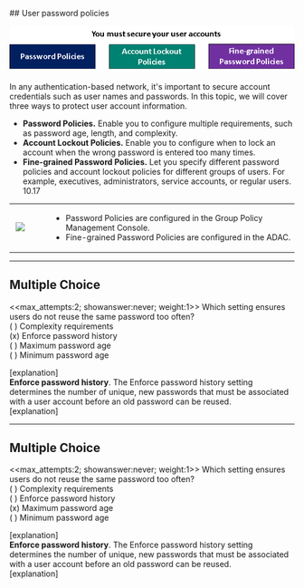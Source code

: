 <p>﻿## User password policies</p>
<p><img src="../..\Linked_Image_Files\1.2.1.png" alt="Visual representation of the three ways to secure your user accounts: Password Policies, Account Lockout Policies, and Fine-grained Password Policies. " /></p>
<p>In any authentication-based network, it's important to secure account credentials such as user names and passwords. In this topic, we will cover three ways to protect user account information.</p>
<ul>
<li><strong>Password Policies.</strong> Enable you to configure multiple requirements, such as password age, length, and complexity.</li>
<li><strong>Account Lockout Policies.</strong> Enable you to configure when to lock an account when the wrong password is entered too many times.</li>
<li><strong>Fine-grained Password Policies.</strong> Let you specify different password policies and account lockout policies for different groups of users. For example, executives, administrators, service accounts, or regular users.
10.17</li>
</ul>
<table>
<tbody>
<tr>
<td width="69"> <img src="/static/0.1.7.png"/></td>
<td width="549">
<ul>
<li>Password Policies are configured in the Group Policy Management Console.</li>
<li>Fine-grained Password Policies are configured in the ADAC.</li>
</ul>
</td>
</tr>
</tbody>
</table>
<hr />
<h2>Multiple Choice</h2>
<p>&lt;&lt;max_attempts:2; showanswer:never; weight:1&gt;&gt;
Which setting ensures users do not reuse the same password too often?<br />
( ) Complexity requirements<br />
(x) Enforce password history<br />
( ) Maximum password age<br />
( ) Minimum password age</p>
<p>[explanation]<br />
<b>Enforce password history</b>. The Enforce password history setting determines the number of unique, new passwords that must be associated with a user account before an old password can be reused.<br />
[explanation]</p>
<hr />
<h2>Multiple Choice</h2>
<p>&lt;&lt;max_attempts:2; showanswer:never; weight:1&gt;&gt;
Which setting ensures users do not reuse the same password too often?<br />
( ) Complexity requirements<br />
( ) Enforce password history<br />
(x) Maximum password age<br />
( ) Minimum password age</p>
<p>[explanation]<br />
<b>Enforce password history</b>. The Enforce password history setting determines the number of unique, new passwords that must be associated with a user account before an old password can be reused.<br />
[explanation]</p>
